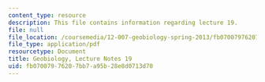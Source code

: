 ```yaml
---
content_type: resource
description: This file contains information regarding lecture 19.
file: null
file_location: /coursemedia/12-007-geobiology-spring-2013/fb07007976207bb7a95b28e8d0713d70_MIT12_007S13_Lec19.pdf
file_type: application/pdf
resourcetype: Document
title: Geobiology, Lecture Notes 19
uid: fb070079-7620-7bb7-a95b-28e8d0713d70
---
```

